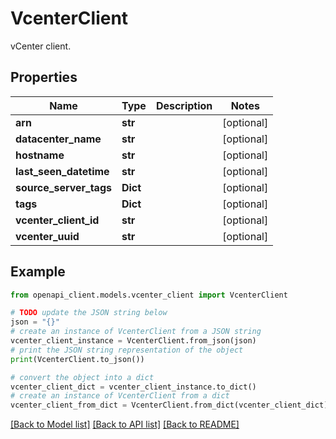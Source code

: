 # VcenterClient

vCenter client.

## Properties

Name | Type | Description | Notes
------------ | ------------- | ------------- | -------------
**arn** | **str** |  | [optional] 
**datacenter_name** | **str** |  | [optional] 
**hostname** | **str** |  | [optional] 
**last_seen_datetime** | **str** |  | [optional] 
**source_server_tags** | **Dict** |  | [optional] 
**tags** | **Dict** |  | [optional] 
**vcenter_client_id** | **str** |  | [optional] 
**vcenter_uuid** | **str** |  | [optional] 

## Example

```python
from openapi_client.models.vcenter_client import VcenterClient

# TODO update the JSON string below
json = "{}"
# create an instance of VcenterClient from a JSON string
vcenter_client_instance = VcenterClient.from_json(json)
# print the JSON string representation of the object
print(VcenterClient.to_json())

# convert the object into a dict
vcenter_client_dict = vcenter_client_instance.to_dict()
# create an instance of VcenterClient from a dict
vcenter_client_from_dict = VcenterClient.from_dict(vcenter_client_dict)
```
[[Back to Model list]](../README.md#documentation-for-models) [[Back to API list]](../README.md#documentation-for-api-endpoints) [[Back to README]](../README.md)


